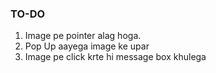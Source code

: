 ### TO-DO
1. Image pe pointer alag hoga.
2. Pop Up aayega image ke upar
3. Image pe click krte hi message box khulega